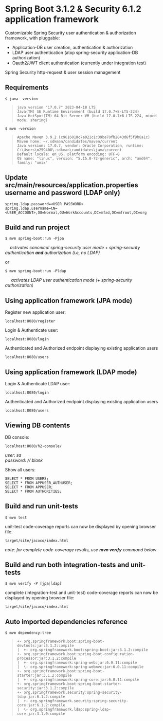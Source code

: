 # Spring Boot 3.1.2 & Security 6.1.2 application framework

Customizable Spring Security user authentication & authorization framework, with pluggable:

  - Application-DB user creation, authentication & authorization
  - LDAP user authentication (atop spring-security application-DB authorization)
  - Oauth2/JWT client authentication (currently under integration test)
    
Spring Security http-request & user session management


## Requirements

    $ java -version

>     java version "17.0.7" 2023-04-18 LTS
>     Java(TM) SE Runtime Environment (build 17.0.7+8-LTS-224)
>     Java HotSpot(TM) 64-Bit Server VM (build 17.0.7+8-LTS-224, mixed mode, sharing)

    $ mvn -version
>     Apache Maven 3.9.2 (c9616018c7a021c1c39be70fb2843d6f5f9b8a1c)
>     Maven home: ~/.sdkman/candidates/maven/current
>     Java version: 17.0.7, vendor: Oracle Corporation, runtime: C:\Users\m259408\.sdkman\candidates\java\current
>     Default locale: en_US, platform encoding: UTF-8
>     OS name: "linux", version: "5.15.0-72-generic", arch: "amd64", family: "unix"

## Update src/main/resources/application.properties username and password (LDAP only)

    spring.ldap.password=<USER_PASSWORD>
    spring.ldap.username=CN=<USER_ACCOUNT>,OU=Normal,OU=WorkAccounts,DC=mfad,DC=mfroot,DC=org

## Build and run project

    $ mvn spring-boot:run -Pjpa

&nbsp;&nbsp;&nbsp;&nbsp;_activates canonical spring-security user mode + spring-security authentication **and** authorization (i.e, no LDAP)_  
    
or

    $ mvn spring-boot:run -Pldap

&nbsp;&nbsp;&nbsp;&nbsp; _activates LDAP user authentication mode (+ spring-security authorization)_  
    
## Using application framework (JPA mode)

Register new application user:

    localhost:8080/register
    
Login & Authenticate user:

    localhost:8080/login

Authenticated and Authorized endpoint displaying existing application users

    localhost:8080/users

## Using application framework (LDAP mode)
    
Login & Authenticate LDAP user:

    localhost:8080/login

Authenticated and Authorized endpoint displaying existing application users

    localhost:8080/users

## Viewing DB contents

DB console:

    localhost:8080/h2-console/

*user: sa*  
*password: // blank*

Show all users:

    SELECT * FROM USERS;
    SELECT * FROM APPUSER_AUTHUSER;
    SELECT * FROM APPUSER;
    SELECT * FROM AUTHORITIES;

## Build and run unit-tests

    $ mvn test

unit-test code-coverage reports can now be displayed by opening browser file:

    target/site/jacoco/index.html
    
_note: for complete code-coverage results, use **mvn verify** command below_

## Build and run both integration-tests and unit-tests

    $ mvn verify -P [jpa|ldap]

complete (integration-test and unit-test) code-coverage reports can now be displayed by opening browser file:

    target/site/jacoco/index.html

## Auto imported dependencies reference

    $ mvn dependency:tree
    
>     +- org.springframework.boot:spring-boot-devtools:jar:3.1.2:compile
>     |  +- org.springframework.boot:spring-boot:jar:3.1.2:compile
>     +- org.springframework.boot:spring-boot-configuration-processor:jar:3.1.2:compile
>     |  +- org.springframework:spring-web:jar:6.0.11:compile
>     |  \- org.springframework:spring-webmvc:jar:6.0.11:compile
>     +- org.springframework.boot:spring-boot-starter:jar:3.1.2:compile
>     |  +- org.springframework:spring-core:jar:6.0.11:compile
>     +- org.springframework.boot:spring-boot-starter-security:jar:3.1.2:compile
>     +- org.springframework.security:spring-security-ldap:jar:6.1.2:compile
>     |  +- org.springframework.security:spring-security-core:jar:6.1.2:compile
>     |  \- org.springframework.ldap:spring-ldap-core:jar:3.1.0:compile

